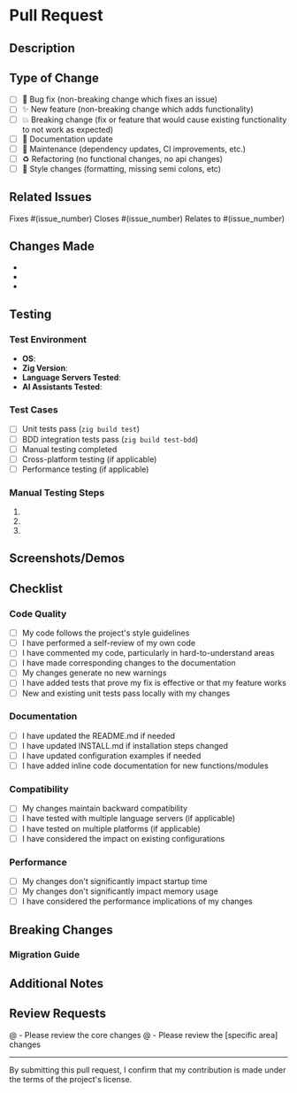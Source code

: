 # Pull Request

## Description

<!-- Provide a brief description of the changes in this PR -->

## Type of Change

<!-- Mark the relevant option with an "x" -->

- [ ] 🐛 Bug fix (non-breaking change which fixes an issue)
- [ ] ✨ New feature (non-breaking change which adds functionality)
- [ ] 💥 Breaking change (fix or feature that would cause existing functionality to not work as expected)
- [ ] 📝 Documentation update
- [ ] 🔧 Maintenance (dependency updates, CI improvements, etc.)
- [ ] ♻️ Refactoring (no functional changes, no api changes)
- [ ] 🎨 Style changes (formatting, missing semi colons, etc)

## Related Issues

<!-- Link any related issues here -->
Fixes #(issue_number)
Closes #(issue_number)
Relates to #(issue_number)

## Changes Made

<!-- Provide a detailed description of the changes -->

- 
- 
- 

## Testing

<!-- Describe the tests you ran and how to reproduce them -->

### Test Environment
- **OS**: <!-- e.g., Ubuntu 22.04, macOS 14, Windows 11 -->
- **Zig Version**: <!-- e.g., 0.13.0 -->
- **Language Servers Tested**: <!-- e.g., ZLS, rust-analyzer, gopls -->
- **AI Assistants Tested**: <!-- e.g., Claude Code, Claude Desktop -->

### Test Cases
- [ ] Unit tests pass (`zig build test`)
- [ ] BDD integration tests pass (`zig build test-bdd`)
- [ ] Manual testing completed
- [ ] Cross-platform testing (if applicable)
- [ ] Performance testing (if applicable)

### Manual Testing Steps
<!-- If manual testing was required, list the steps -->

1. 
2. 
3. 

## Screenshots/Demos

<!-- If applicable, add screenshots or demo videos -->

## Checklist

### Code Quality
- [ ] My code follows the project's style guidelines
- [ ] I have performed a self-review of my own code
- [ ] I have commented my code, particularly in hard-to-understand areas
- [ ] I have made corresponding changes to the documentation
- [ ] My changes generate no new warnings
- [ ] I have added tests that prove my fix is effective or that my feature works
- [ ] New and existing unit tests pass locally with my changes

### Documentation
- [ ] I have updated the README.md if needed
- [ ] I have updated INSTALL.md if installation steps changed
- [ ] I have updated configuration examples if needed
- [ ] I have added inline code documentation for new functions/modules

### Compatibility
- [ ] My changes maintain backward compatibility
- [ ] I have tested with multiple language servers (if applicable)
- [ ] I have tested on multiple platforms (if applicable)
- [ ] I have considered the impact on existing configurations

### Performance
- [ ] My changes don't significantly impact startup time
- [ ] My changes don't significantly impact memory usage
- [ ] I have considered the performance implications of my changes

## Breaking Changes

<!-- If this PR introduces breaking changes, describe them here -->

### Migration Guide
<!-- Provide steps for users to migrate from the old behavior to the new -->

## Additional Notes

<!-- Any additional information that reviewers should know -->

## Review Requests

<!-- Tag specific reviewers or request review from maintainers -->

@<!-- maintainer-username --> - Please review the core changes
@<!-- expert-username --> - Please review the [specific area] changes

---

By submitting this pull request, I confirm that my contribution is made under the terms of the project's license.